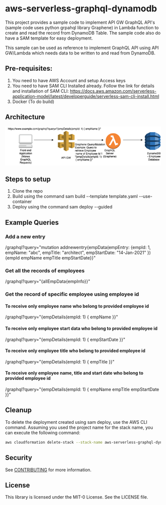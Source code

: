 # aws-serverless-graphql-dynamodb

This project provides a sample code to implement API GW GraphQL API's (sample code uses python grpahql library Graphene) in Lambda function to create and read the record from DynamoDB Table. The sample code also do have a SAM template for easy deployment.

This sample can be used as reference to implement GraphQL API using API GW/Lambda which needs data to be written to and read from DynamoDB.

## Pre-requisites:

1. You need to have AWS Account and setup Access keys
2. You need to have SAM CLI Installed already. Follow the link for details and installation of SAM CLI: https://docs.aws.amazon.com/serverless-application-model/latest/developerguide/serverless-sam-cli-install.html
3.  Docker (To do build)

## Architecture

![Architecture](images/graphql.png)

## Steps to setup

1. Clone the repo
2. Build using the command sam build --template template.yaml --use-container
3. Deploy using the command sam deploy --guided

## Example Queries
### Add a new entry
/graphql?query="mutation addnewentry{empData(empEntry: {empId: 1, empName: "abc", empTitle: "architect", empStartDate: "14-Jan-2021" }) {empId empName empTitle empStartDate}}"

### Get all the records of employees
/graphql?query="{allEmpData{empInfo}}"

### Get the record of specific employee using employee id
#### To receive only employee name who belong to provided employee id
/graphql?query="{empDetails(empId: 1) { empName }}"
#### To receive only employee start data who belong to provided employee id
/graphql?query="{empDetails(empId: 1) { empStartDate }}"
#### To receive only employee title who belong to provided employee id
/graphql?query="{empDetails(empId: 1) { empTitle }}"
#### To receive only employee name, title and start date who belong to provided employee id
/graphql?query="{empDetails(empId: 1) { empName empTitle empStartDate }}"

## Cleanup

To delete the deployment created using sam deploy, use the AWS CLI command. Assuming you used the project name for the stack name, you can execute the following command:

```bash
aws cloudformation delete-stack --stack-name aws-serverless-graphql-dynamodb
```
## Security

See [CONTRIBUTING](CONTRIBUTING.md#security-issue-notifications) for more information.

## License

This library is licensed under the MIT-0 License. See the LICENSE file.

